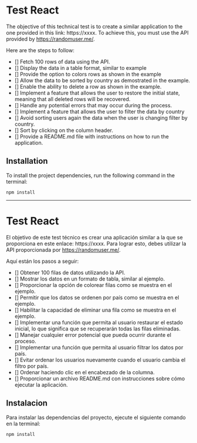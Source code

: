# Test React

The objective of this technical test is to create a similar application to the one provided in this link: https://xxxx. To achieve this, you must use the API provided by https://randomuser.me/.

Here are the steps to follow:

- [] Fetch 100 rows of data using the API.
- [] Display the data in a table format, similar to example
- [] Provide the option to colors rows as shown in the example
- [] Allow the data to be sorted by country as demostrated in the example.
- [] Enable the ability to delete a row as shown in the example.
- [] Implement a feature that allows the user to restore the initial state, meaning that all deleted rows will be recovered.
- [] Handle any potential errors that may occur during the process.
- [] Implement a feature that allows the user to filter the data by country
- [] Avoid sorting users again the data when the user is changing filter by country.
- [] Sort by clicking on the column header.
- [] Provide a README.md file with instructions on how to run the application.

## Installation

To install the project dependencies, run the following command in the terminal:

`npm install`

---

# Test React


El objetivo de este test técnico es crear una aplicación similar a la que se proporciona en este enlace: https://xxxx. Para lograr esto, debes utilizar la API proporcionada por https://randomuser.me/.

Aquí están los pasos a seguir:

- [] Obtener 100 filas de datos utilizando la API.
- [] Mostrar los datos en un formato de tabla, similar al ejemplo.
- [] Proporcionar la opción de colorear filas como se muestra en el ejemplo.
- [] Permitir que los datos se ordenen por país como se muestra en el ejemplo.
- [] Habilitar la capacidad de eliminar una fila como se muestra en el ejemplo.
- [] Implementar una función que permita al usuario restaurar el estado inicial, lo que significa que se recuperarán todas las filas eliminadas.
- [] Manejar cualquier error potencial que pueda ocurrir durante el proceso.
- [] Implementar una función que permita al usuario filtrar los datos por país.
- [] Evitar ordenar los usuarios nuevamente cuando el usuario cambia el filtro por país.
- [] Ordenar haciendo clic en el encabezado de la columna.
- [] Proporcionar un archivo README.md con instrucciones sobre cómo ejecutar la aplicación.


## Instalacion

Para instalar las dependencias del proyecto, ejecute el siguiente comando en la terminal:

`npm install`
